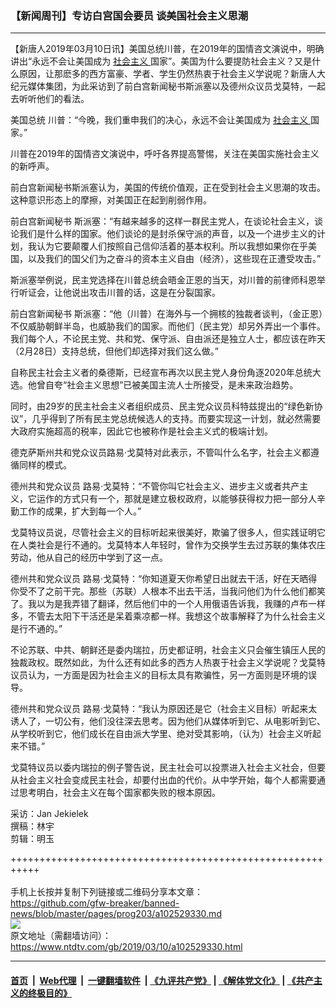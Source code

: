### 【新闻周刊】专访白宫国会要员 谈美国社会主义思潮
------------------------

<div class="post_content" itemprop="articleBody">
 <p>
  【新唐人2019年03月10日讯】美国总统川普，在2019年的国情咨文演说中，明确讲出“永远不会让美国成为
  <a href="https://www.ntdtv.com/gb/社会主义.htm">
   社会主义
  </a>
  国家”。美国为什么要提防社会主义？又是什么原因，让那麽多的西方富豪、学者、学生仍然热衷于社会主义学说呢？新唐人大纪元媒体集团，为此采访到了前白宫新闻秘书斯派塞以及德州众议员戈莫特，一起去听听他们的看法。
 </p>
 <p>
  美国总统 川普：“今晚，我们重申我们的决心，永远不会让美国成为
  <a href="https://www.ntdtv.com/gb/社会主义.htm">
   社会主义
  </a>
  国家。”
 </p>
 <p>
  川普在2019年的国情咨文演说中，呼吁各界提高警惕，关注在美国实施社会主义的新呼声。
 </p>
 <p>
  前白宫新闻秘书斯派塞认为，美国的传统价值观，正在受到社会主义思潮的攻击。这种意识形态上的摩擦，对美国正在起到削弱作用。
 </p>
 <p>
  前白宫新闻秘书 斯派塞：“有越来越多的这样一群民主党人，在谈论社会主义，谈论我们是什么样的国家。他们谈论的是封杀保守派的声音，以及一个进步主义的计划，我认为它要颠覆人们按照自己信仰活着的基本权利。所以我想如果你在乎美国，以及我们的国父们为之奋斗的资本主义自由（经济），这些现在正遭受攻击。”
 </p>
 <p>
  斯派塞举例说，民主党选择在川普总统会晤金正恩的当天，对川普的前律师科恩举行听证会，让他说出攻击川普的话，这是在分裂国家。
 </p>
 <p>
  前白宫新闻秘书 斯派塞：“他（川普）在海外与一个拥核的独裁者谈判，（金正恩）不仅威胁朝鲜半岛，也威胁我们的国家。而他们（民主党）却另外弄出一个事件。我们每个人，不论民主党、共和党、保守派、自由派还是独立人士，都应该在昨天（2月28日）支持总统，但他们却选择对我们这么做。”
 </p>
 <p>
  自称民主社会主义者的桑德斯，已经宣布再次以民主党人身份角逐2020年总统大选。他曾自夸“社会主义思想”已被美国主流人士所接受，是未来政治趋势。
 </p>
 <p>
  同时，由29岁的民主社会主义者组织成员、民主党众议员科特兹提出的“绿色新协议”，几乎得到了所有民主党总统候选人的支持。而要实现这一计划，就必然需要大政府实施超高的税率，因此它也被称作是社会主义式的极端计划。
 </p>
 <p>
  德克萨斯州共和党众议员路易·戈莫特对此表示，不管叫什么名字，社会主义都遵循同样的模式。
 </p>
 <p>
  德州共和党众议员 路易·戈莫特：“不管你叫它社会主义、进步主义或者共产主义，它运作的方式只有一个，那就是建立极权政府，以能够获得权力把一部分人辛勤工作的成果，扩大到每一个人。”
 </p>
 <p>
  戈莫特议员说，尽管社会主义的目标听起来很美好，欺骗了很多人，但实践证明它在人类社会是行不通的。戈莫特本人年轻时，曾作为交换学生去过苏联的集体农庄劳动，他从自己的经历中学到了这一点。
 </p>
 <p>
  德州共和党众议员 路易·戈莫特：“你知道夏天你希望日出就去干活，好在天晒得你受不了之前干完。那些（苏联）人根本不出去干活，当我问他们为什么他们都笑了。我以为是我弄错了翻译，然后他们中的一个人用俄语告诉我，我赚的卢布一样多，不管去太阳下干活还是呆着乘凉都一样。我想这个故事解释了为什么社会主义是行不通的。”
 </p>
 <p>
  不论苏联、中共、朝鲜还是委内瑞拉，历史都证明，社会主义只会催生镇压人民的独裁政权。既然如此，为什么还有如此多的西方人热衷于社会主义学说呢？戈莫特议员认为，一方面是因为社会主义的目标太具有欺骗性，另一方面则是环境的误导。
 </p>
 <p>
  德州共和党众议员 路易·戈莫特：“我认为原因还是它（社会主义目标）听起来太诱人了，一切公有，他们没往深去思考。因为他们从媒体听到它、从电影听到它、从学校听到它，他们成长在自由派大学里、绝对受其影响，（认为）社会主义听起来不错。”
 </p>
 <p>
  戈莫特议员以委内瑞拉的例子警告说，民主社会可以投票进入社会主义社会，但要从社会主义社会变成民主社会，却要付出血的代价。从中学开始，每个人都需要通过思考明白，社会主义在每个国家都失败的根本原因。
 </p>
 <p>
  采访：Jan Jekielek
  <br/>
  撰稿：林宇
  <br/>
  剪辑：明玉
 </p>
 <p>
 </p>
 <div class="single_ad">
 </div>
</div>

+++++++++++++++++++++++++++++++++++++++++++++++++++++++++++<br/><br/>
手机上长按并复制下列链接或二维码分享本文章：<br/>
https://github.com/gfw-breaker/banned-news/blob/master/pages/prog203/a102529330.md <br/>
<a href='https://github.com/gfw-breaker/banned-news/blob/master/pages/prog203/a102529330.md'><img src='https://github.com/gfw-breaker/banned-news/blob/master/pages/prog203/a102529330.md.png'/></a> <br/>
原文地址（需翻墙访问）：https://www.ntdtv.com/gb/2019/03/10/a102529330.html


------------------------
#### [首页](https://github.com/gfw-breaker/banned-news/blob/master/README.md) &nbsp;|&nbsp; [Web代理](https://github.com/labour-camp/helloworld) &nbsp;|&nbsp; [一键翻墙软件](https://github.com/gfw-breaker/nogfw/blob/master/README.md) &nbsp;| [《九评共产党》](https://github.com/gfw-breaker/9ping.md/blob/master/README.md#九评之一评共产党是什么) | [《解体党文化》](https://github.com/gfw-breaker/jtdwh.md/blob/master/README.md) | [《共产主义的终极目的》](https://github.com/gfw-breaker/gczydzjmd.md/blob/master/README.md)

